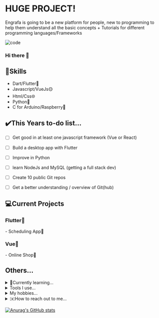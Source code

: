# HUGE PROJECT!
Engrafa is going to be a new platform for people, new to programming to help them understand all the basic concepts + Tutorials for different programming languages/Frameworks 



![code](https://user-images.githubusercontent.com/68391822/114540219-8dcb5b80-9c55-11eb-81c5-cc8626e1b19b.png)




### Hi there 👋

## 🔧Skills
  - Dart/Flutter🎯
  - Javascript/VueJs🟡
  - Html/Css🌐
  - Python🐍
  - C for Arduino/Raspberry🔋
  
##  ✔️This Years to-do list...
  
  - [ ] Get good in at least one javascript framework (Vue or React)
  - [ ] Build a desktop app with Flutter
  - [ ] Improve in Python
  - [ ] learn NodeJs and MySQL (getting a full stack dev)
  - [ ] Create 10 public Git repos
  - [ ] Get a better understanding / overview of Git(hub)


## 💻Current Projects
  <h3>Flutter💙</h3>
   - Scheduling App📅
  <h3>Vue💚</h3>
   - Online Shop🛒
   

</details>

## Others...

<details>
  
  <summary>📖Currently learning...</summary>
  
  - NextJs➡️
  - Vue🟢
  - python🐍

</details>

<details>
  <summary>Tools I use...</summary>
  
  - VsCode / Code-Server / Vim👨🏽‍💻
  - Arch Linux / Windows 10 🐧
</details>

<details>
  <summary>My hobbies...</summary>
  
  - Programming👨‍💻
       
  - Photography📷
    
  - Vfx (After Effects)🎬
</details>

<details>
  <summary>✉️How to reach out to me...</summary>
    
  You can write me a dm on Discord @Mesota22 #2222
</details>

  
[![Anurag's GitHub stats](https://github-readme-stats.vercel.app/api?username=Mesota22&show_icons=true&show_icons=true&theme=gotham)](https://github.com/Mesota22)


